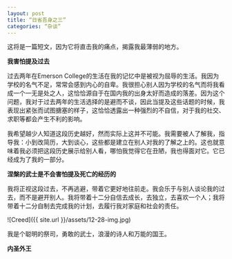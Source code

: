 ```yaml
---
layout: post
title: “日省吾身之三”
categories: “杂谈”
---
```

这将是一篇短文，因为它将直击我的痛点，揭露我最薄弱的地方。

**我害怕提及过去**

过去两年在Emerson College的生活在我的记忆中是被视为屈辱的生活。我因为学校的名气不足，常常会感到内心的自卑。我很担心别人因为学校的名气而将我看成一个一无是处之人，这恰恰源自于在国内我的出身太好而造成的落差。因为这个问题，我对于过去两年的生活选择的是避而不谈，因此当提及这些话题的时候，我表现出紧张而试图搪塞的样子，这恰恰透露出一种强烈的不自信，对于我的社交、求职等都会产生不利的影响。

我希望越少人知道这段历史越好，然而实际上这并不可能。我需要被人了解我，指导我：小到改简历，大到谈心，这些都是建立在别人对我的了解之上的。这也就意味着我必须把这段历史展示给别人看，哪怕我觉得它在丑陋，我也得面对它。它已经成为了我的一部分。

**涅槃的武士是不会害怕提及死亡的经历的**

我将正视这段过去，不再逃避，带着它更好地往前走。我会乐于与别人谈论我的过去，而不是避开别人。我将带着十二分自信去成长，去独立，去喜欢一个人；我将带着十二分自制去完成我的计划，去履行我对家庭和社会的责任。

![Creed]({{ site.url }}/assets/12-28-img.jpg)

我是个聪明的祭司，勇敢的武士，浪漫的诗人和万能的国王。

**内圣外王**